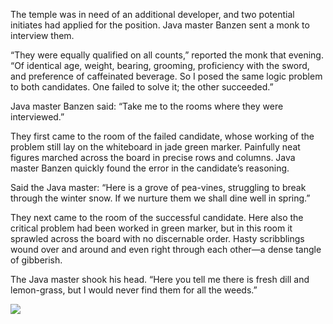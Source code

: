 The temple was in need of an additional developer, and two
potential initiates had applied for the position.  Java
master Banzen sent a monk to interview them.

“They were equally qualified on all counts,” reported the
monk that evening.  “Of identical age, weight, bearing,
grooming, proficiency with the sword, and preference of
caffeinated beverage.  So I posed the same logic problem to
both candidates.  One failed to solve it; the other
succeeded.”

Java master Banzen said: “Take me to the rooms where they
were interviewed.”

They first came to the room of the failed candidate, whose
working of the problem still lay on the whiteboard in jade
green marker.  Painfully neat figures marched across the
board in precise rows and columns.  Java master Banzen
quickly found the error in the candidate’s reasoning.

Said the Java master: “Here is a grove of pea-vines, struggling to
break through the winter snow.  If we nurture them we shall
dine well in spring.”

They next came to the room of the successful candidate.
Here also the critical problem had been worked in green
marker, but in this room it sprawled across the board with
no discernable order.  Hasty scribblings wound over and
around and even right through each other—a dense tangle
of gibberish.

The Java master shook his head. “Here you tell me there is
fresh dill and lemon-grass, but I would never find them for
all the weeds.”


![](/pages/case-32/weeds.jpg)

